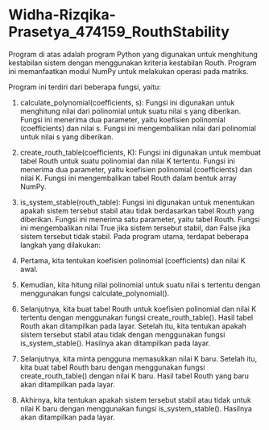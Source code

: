 # Widha-Rizqika-Prasetya_474159_RouthStability

Program di atas adalah program Python yang digunakan untuk menghitung kestabilan sistem dengan menggunakan kriteria kestabilan Routh. Program ini memanfaatkan modul NumPy untuk melakukan operasi pada matriks.

Program ini terdiri dari beberapa fungsi, yaitu:

1. calculate_polynomial(coefficients, s): Fungsi ini digunakan untuk menghitung nilai dari polinomial untuk suatu nilai s yang diberikan. Fungsi ini menerima dua parameter, yaitu koefisien polinomial (coefficients) dan nilai s. Fungsi ini mengembalikan nilai dari polinomial untuk nilai s yang diberikan.
2. create_routh_table(coefficients, K): Fungsi ini digunakan untuk membuat tabel Routh untuk suatu polinomial dan nilai K tertentu. Fungsi ini menerima dua parameter, yaitu koefisien polinomial (coefficients) dan nilai K. Fungsi ini mengembalikan tabel Routh dalam bentuk array NumPy.
3. is_system_stable(routh_table): Fungsi ini digunakan untuk menentukan apakah sistem tersebut stabil atau tidak berdasarkan tabel Routh yang diberikan. Fungsi ini menerima satu parameter, yaitu tabel Routh. Fungsi ini mengembalikan nilai True jika sistem tersebut stabil, dan False jika sistem tersebut tidak stabil.
Pada program utama, terdapat beberapa langkah yang dilakukan:

1. Pertama, kita tentukan koefisien polinomial (coefficients) dan nilai K awal.
2. Kemudian, kita hitung nilai polinomial untuk suatu nilai s tertentu dengan menggunakan fungsi calculate_polynomial().
3. Selanjutnya, kita buat tabel Routh untuk koefisien polinomial dan nilai K tertentu dengan menggunakan fungsi create_routh_table(). Hasil tabel Routh akan ditampilkan pada layar.
Setelah itu, kita tentukan apakah sistem tersebut stabil atau tidak dengan menggunakan fungsi is_system_stable(). Hasilnya akan ditampilkan pada layar.
4. Selanjutnya, kita minta pengguna memasukkan nilai K baru. Setelah itu, kita buat tabel Routh baru dengan menggunakan fungsi create_routh_table() dengan nilai K baru. Hasil tabel Routh yang baru akan ditampilkan pada layar.
5. Akhirnya, kita tentukan apakah sistem tersebut stabil atau tidak untuk nilai K baru dengan menggunakan fungsi is_system_stable(). Hasilnya akan ditampilkan pada layar.